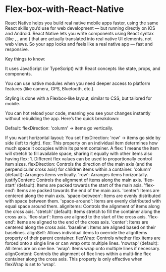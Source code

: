 # Flex-box-with-React-Native
React Native helps you build real native mobile apps faster, using the same React skills you’d use for web development — but running directly on iOS and Android.
React Native lets you write components using React syntax (like <View>, <Text>, and <Image>) that are actually translated into real native UI elements, not web views. So your app looks and feels like a real native app — fast and responsive.

Key things to know:

It uses JavaScript (or TypeScript) with React concepts like state, props, and components.

You can use native modules when you need deeper access to platform features (like camera, GPS, Bluetooth, etc.).

Styling is done with a Flexbox-like layout, similar to CSS, but tailored for mobile.

You can hot reload your code, meaning you see your changes instantly without rebuilding the app.
Here’s the quick breakdown:

Default:
flexDirection: 'column' → items go vertically.

If you want horizontal layout:
You set flexDirection: 'row' → items go side by side (left to right).
flex: This property on an individual item determines how much space it occupies within its parent container. A flex: 1 means the item will stretch to fill available space, sharing it equally with other items also having flex: 1. Different flex values can be used to proportionally control item sizes.
flexDirection: Controls the direction of the main axis (and the perpendicular cross axis) for children items within a container.
'column' (default): Arranges items vertically.
'row': Arranges items horizontally.
justifyContent: Controls the alignment of items along the main axis.
'flex-start' (default): Items are packed towards the start of the main axis.
'flex-end': Items are packed towards the end of the main axis.
'center': Items are centered along the main axis.
'space-between': Items are evenly distributed with space between them.
'space-around': Items are evenly distributed with equal space around them.
alignItems: Controls the alignment of items along the cross axis.
'stretch' (default): Items stretch to fill the container along the cross axis.
'flex-start': Items are aligned to the start of the cross axis.
'flex-end': Items are aligned to the end of the cross axis.
'center': Items are centered along the cross axis.
'baseline': Items are aligned based on their baselines.
alignSelf: Allows individual items to override the alignItems property of their parent container.
flexWrap: Controls whether flex items are forced onto a single line or can wrap onto multiple lines.
'nowrap' (default): All items are on one line.
'wrap': Items wrap onto multiple lines if necessary.
alignContent: Controls the alignment of flex lines within a multi-line flex container along the cross axis. This property is only effective when flexWrap is set to 'wrap'.